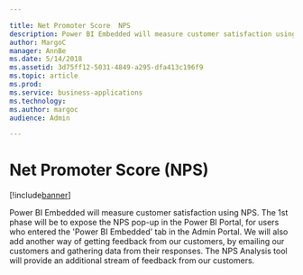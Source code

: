```yaml
---

title: Net Promoter Score  NPS 
description: Power BI Embedded will measure customer satisfaction using NPS.
author: MargoC
manager: AnnBe
ms.date: 5/14/2018
ms.assetid: 3d75ff12-5031-4849-a295-dfa413c196f9
ms.topic: article
ms.prod: 
ms.service: business-applications
ms.technology: 
ms.author: margoc
audience: Admin

---
```

#  Net Promoter Score (NPS)




[!include[banner](../../../../includes/banner.md)]

Power BI Embedded will measure customer satisfaction using NPS. The 1st phase
will be to expose the NPS pop-up in the Power BI Portal, for users who entered
the 'Power BI Embedded' tab in the Admin Portal. We will also add another way of
getting feedback from our customers, by emailing our customers and gathering
data from their responses. The NPS Analysis tool will provide an additional
stream of feedback from our customers.
